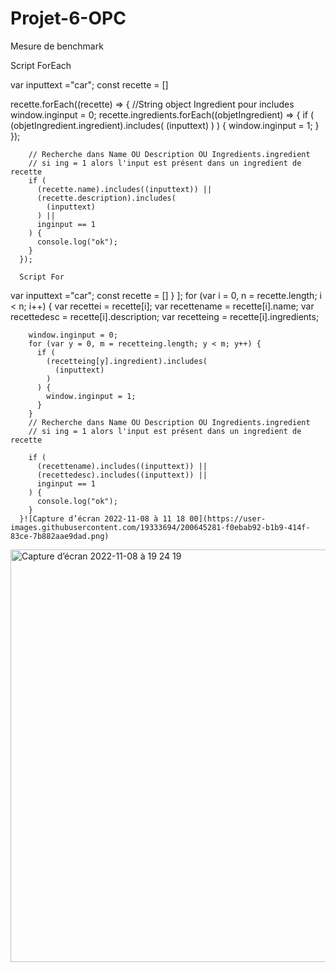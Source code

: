 # Projet-6-OPC

Mesure de benchmark

Script ForEach

var inputtext ="car";
const recette = []

recette.forEach((recette) => {
        //String object Ingredient pour includes
        window.inginput = 0;
        recette.ingredients.forEach((objetIngredient) => {
          if (
            (objetIngredient.ingredient).includes(
      (inputtext)
            )
          ) {
            window.inginput = 1;
          }
        });

        // Recherche dans Name OU Description OU Ingredients.ingredient
        // si ing = 1 alors l'input est présent dans un ingredient de recette
        if (
          (recette.name).includes((inputtext)) ||
          (recette.description).includes(
            (inputtext)
          ) ||
          inginput == 1
        ) {
          console.log("ok");
        }
      });
      
      Script For
      
var inputtext ="car";
const recette = []
    }
];
for (var i = 0, n = recette.length; i < n; i++) {
        var recettei = recette[i];
        var recettename = recette[i].name;
        var recettedesc = recette[i].description;
        var recetteing = recette[i].ingredients;

        window.inginput = 0;
        for (var y = 0, m = recetteing.length; y < m; y++) {
          if (
            (recetteing[y].ingredient).includes(
              (inputtext)
            )
          ) {
            window.inginput = 1;
          }
        }
        // Recherche dans Name OU Description OU Ingredients.ingredient
        // si ing = 1 alors l'input est présent dans un ingredient de recette

        if (
          (recettename).includes((inputtext)) ||
          (recettedesc).includes((inputtext)) ||
          inginput == 1
        ) {
          console.log("ok");
        }
      }![Capture d’écran 2022-11-08 à 11 18 00](https://user-images.githubusercontent.com/19333694/200645281-f0ebab92-b1b9-414f-83ce-7b882aae9dad.png)
<img width="660" alt="Capture d’écran 2022-11-08 à 19 24 19" src="https://user-images.githubusercontent.com/19333694/200645291-ac4acc18-cc33-4629-8fcf-7db387c925a1.png">
